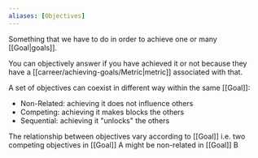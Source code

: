 ```yaml
---
aliases: [Objectives]
---
```


Something that we have to do in order to achieve one or many [[Goal|goals]].

You can objectively answer if you have achieved it or not because they have a [[carreer/achieving-goals/Metric|metric]] associated with that.

A set of objectives can coexist in different way within the same [[Goal]]:

- Non-Related: achieving it does not influence others
- Competing: achieving it makes blocks the others
- Sequential: achieving it "unlocks" the others

The relationship between objectives vary according to [[Goal]] i.e. two competing objectives in [[Goal]] A might be non-related in [[Goal]] B